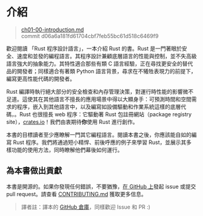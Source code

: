 # 介紹

> [ch01-00-introduction.md](https://github.com/rust-lang/book/blob/master/second-edition/src/ch01-00-introduction.md)
> <br>
> commit d06a6a181fd61704cbf7feb55bc61d518c6469f9

歡迎閱讀 「Rust 程序設計語言」，一本介紹 Rust 的書。Rust 是一門著眼於安全、速度和並發的編程語言。其程序設計兼顧底層語言的性能與控制，並不失高級語言強大的抽象能力。其特性適合那些有類 C 語言經驗，正在尋找更安全的替代品的開發者；同樣適合有著類 Python 語言背景，尋求在不犧牲表現力的前提下，編寫更高性能代碼的開發者。

Rust 編譯時執行絕大部分的安全檢查和內存管理決策，對運行時性能的影響微不足道。這使其在其他語言不擅長的應用場景中得以大顯身手：可預測時間和空間需求的程序，嵌入到其他語言中，以及編寫如設備驅動和作業系統這樣的底層代碼，。Rust 也很擅長 web 程序：它驅動著 Rust 包註冊網站（package
registry site），[crates.io]！我們由衷期待**你**使用 Rust 進行創作。

[crates.io]: https://crates.io/

本書的目標讀者至少應瞭解一門其它編程語言。閱讀本書之後，你應該能自如的編寫 Rust 程序。我們將通過短小精悍、前後呼應的例子來學習 Rust，並展示其多樣功能的使用方法，同時瞭解他們幕後如何運行。

## 為本書做出貢獻

本書是開源的。如果你發現任何錯誤，不要猶豫，[在 GitHub 上][on GitHub]發起 issue 或提交 pull request。請查看 [CONTRIBUTING.md] 獲取更多信息。

[on GitHub]: https://github.com/rust-lang/book
[CONTRIBUTING.md]: https://github.com/rust-lang/book/blob/master/CONTRIBUTING.md

> 譯者註：譯本的 [GitHub 倉庫][trpl-zh-cn]，同樣歡迎 Issue 和 PR :)

[trpl-zh-cn]: https://github.com/KaiserY/trpl-zh-cn